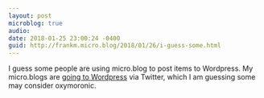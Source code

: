 ```yaml
---
layout: post
microblog: true
audio: 
date: 2018-01-25 23:00:24 -0400
guid: http://frankm.micro.blog/2018/01/26/i-guess-some.html
---
```

I guess some people are using micro.blog to post items to Wordpress. My micro.blogs are [going to Wordpress](https://fjmnotes.com) via Twitter, which I am guessing some may consider oxymoronic. 
